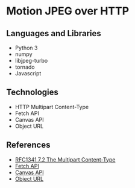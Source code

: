 # Motion JPEG over HTTP

## Languages and Libraries

- Python 3
- numpy
- libjpeg-turbo
- tornado
- Javascript

## Technologies

- HTTP Multipart Content-Type
- Fetch API
- Canvas API
- Object URL

## References

- [RFC1341 7.2 The Multipart Content-Type](https://www.w3.org/Protocols/rfc1341/7_2_Multipart.html)
- [Fetch API](https://developer.mozilla.org/en-US/docs/Web/API/Fetch_API)
- [Canvas API](https://developer.mozilla.org/en-US/docs/Web/API/Canvas_API)
- [Object URL](https://developer.mozilla.org/en-US/docs/Web/API/URL/createObjectURL)
